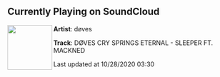 ## Currently Playing on SoundCloud

[<img align="left" width="100" src="https://i1.sndcdn.com/artworks-000123568305-u3fxsp-t50x50.jpg">](https://soundcloud.com/dovescry/d-ves-cry-springs-eternal-1?in=dovescry/sets/doves-cry-springs-eternal)

**Artist**: døves 

**Track**: DØVES CRY SPRINGS ETERNAL - SLEEPER FT. MACKNED

Last updated at 10/28/2020 03:30
